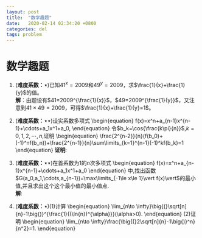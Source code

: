 ```yaml
---
layout: post
title:  "数学趣题"
date:   2020-02-14 02:34:20 +0800
categories: del
tags: problem
---
```


# 数学趣题

1. (**难度系数：$\star$**)已知$41^x=2009$和$49^y=2009$，求$\frac{1}{x}+\frac{1}{y}$的值。   
 **解**：由题设有$41=2009^{\frac{1}{x}}$，$49=2009^{\frac{1}{y}}$，又注意到$41\times 49=2009$，可得$\frac{1}{x}+\frac{1}{y}=1$。

2. (**难度系数：$\star\star$**)设实系数多项式
 \begin{equation}
 f(x)=x^n+a_{n-1}x^{n-1}+\cdots+a_1x^1+a_0,
 \end{equation}
 令$b_k=\cos{\frac{k\pi}{n}}$,$k=0,1,2,\cdots,n$,证明
 \begin{equation}
 \frac{2^{n-2}}{n}(f(b_0)+(-1)^nf(b_n))+\frac{2^{n-1}}{n}\sum\limits_{k=1}^{n-1}(-1)^kf(b_k)=1
 \end{equation}
 **证明**:

3. (**难度系数：$\star\star$**)在首系数为$1$的$n$次多项式
 \begin{equation}
 f(x)=x^n+a_{n-1}x^{n-1}+\cdots+a_1x^1+a_0
 \end{equation}
 中,找出函数$G(a_0,a_1,\cdots,a_{n-1})=\max\limits_{-1\le x\le 1}\vert f(x)\vert$的最小值,并且求出这个这个最小值的最小值点.   
 **解**:

4. (**难度系数：$\star$**)(1)计算
  \begin{equation}
  \lim_{n\to \infty}\big{(}\sqrt[n]{n}-1\big{)}^{\frac{1}{(\ln{n})^{\alpha}}}(\alpha>0).
  \end{equation}
  (2)证明
  \begin{equation}
  \lim_{n\to \infty}\frac{\big{(}2\sqrt[n]{n}-1\big{)}^n}{n^2}=1.
  \end{equation}
